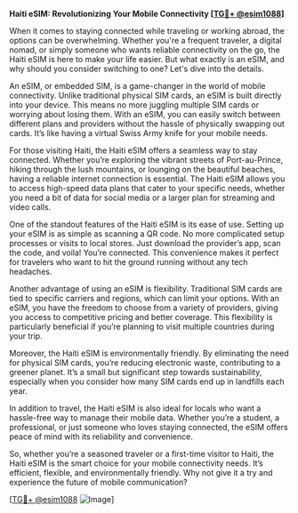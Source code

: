 **Haiti eSIM: Revolutionizing Your Mobile Connectivity [[TG💪+ @esim1088](https://t.me/s/esim1088)]**

When it comes to staying connected while traveling or working abroad, the options can be overwhelming. Whether you're a frequent traveler, a digital nomad, or simply someone who wants reliable connectivity on the go, the Haiti eSIM is here to make your life easier. But what exactly is an eSIM, and why should you consider switching to one? Let's dive into the details.

An eSIM, or embedded SIM, is a game-changer in the world of mobile connectivity. Unlike traditional physical SIM cards, an eSIM is built directly into your device. This means no more juggling multiple SIM cards or worrying about losing them. With an eSIM, you can easily switch between different plans and providers without the hassle of physically swapping out cards. It’s like having a virtual Swiss Army knife for your mobile needs.

For those visiting Haiti, the Haiti eSIM offers a seamless way to stay connected. Whether you’re exploring the vibrant streets of Port-au-Prince, hiking through the lush mountains, or lounging on the beautiful beaches, having a reliable internet connection is essential. The Haiti eSIM allows you to access high-speed data plans that cater to your specific needs, whether you need a bit of data for social media or a larger plan for streaming and video calls.

One of the standout features of the Haiti eSIM is its ease of use. Setting up your eSIM is as simple as scanning a QR code. No more complicated setup processes or visits to local stores. Just download the provider’s app, scan the code, and voila! You’re connected. This convenience makes it perfect for travelers who want to hit the ground running without any tech headaches.

Another advantage of using an eSIM is flexibility. Traditional SIM cards are tied to specific carriers and regions, which can limit your options. With an eSIM, you have the freedom to choose from a variety of providers, giving you access to competitive pricing and better coverage. This flexibility is particularly beneficial if you’re planning to visit multiple countries during your trip.

Moreover, the Haiti eSIM is environmentally friendly. By eliminating the need for physical SIM cards, you’re reducing electronic waste, contributing to a greener planet. It’s a small but significant step towards sustainability, especially when you consider how many SIM cards end up in landfills each year.

In addition to travel, the Haiti eSIM is also ideal for locals who want a hassle-free way to manage their mobile data. Whether you’re a student, a professional, or just someone who loves staying connected, the eSIM offers peace of mind with its reliability and convenience.

So, whether you’re a seasoned traveler or a first-time visitor to Haiti, the Haiti eSIM is the smart choice for your mobile connectivity needs. It’s efficient, flexible, and environmentally friendly. Why not give it a try and experience the future of mobile communication?

[[TG💪+ @esim1088](https://t.me/s/esim1088) ![Image](https://i.postimg.cc/Y0z9fWf4/image.png)]